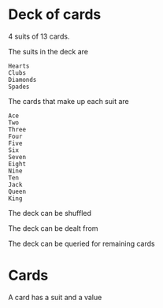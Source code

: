# Deck of cards

4 suits of 13 cards.

The suits in the deck are
    
    Hearts
    Clubs
    Diamonds
    Spades

The cards that make up each suit are

    Ace
    Two
    Three
    Four
    Five
    Six
    Seven
    Eight
    Nine
    Ten
    Jack
    Queen
    King

The deck can be shuffled

The deck can be dealt from

The deck can be queried for remaining cards

# Cards

A card has a suit and a value
